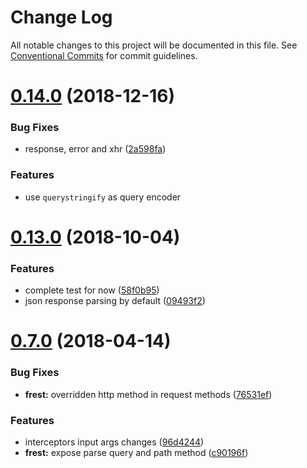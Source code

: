 # Change Log

All notable changes to this project will be documented in this file.
See [Conventional Commits](https://conventionalcommits.org) for commit guidelines.

<a name="0.14.0"></a>
# [0.14.0](https://github.com/panjiesw/frest/compare/v0.13.0...v0.14.0) (2018-12-16)


### Bug Fixes

* response, error and xhr ([2a598fa](https://github.com/panjiesw/frest/commit/2a598fa))


### Features

* use `querystringify` as query encoder





<a name="0.13.0"></a>
# [0.13.0](https://github.com/panjiesw/frest/compare/v0.12.1...v0.13.0) (2018-10-04)


### Features

* complete test for now ([58f0b95](https://github.com/panjiesw/frest/commit/58f0b95))
* json response parsing by default ([09493f2](https://github.com/panjiesw/frest/commit/09493f2))





<a name="0.7.0"></a>
# [0.7.0](https://github.com/panjiesw/frest/tree/master/packages/frest/compare/frest@0.6.1...frest@0.7.0) (2018-04-14)


### Bug Fixes

* **frest:** overridden http method in request methods ([76531ef](https://github.com/panjiesw/frest/tree/master/packages/frest/commit/76531ef))


### Features

* interceptors input args changes ([96d4244](https://github.com/panjiesw/frest/tree/master/packages/frest/commit/96d4244))
* **frest:** expose parse query and path method ([c90196f](https://github.com/panjiesw/frest/tree/master/packages/frest/commit/c90196f))
